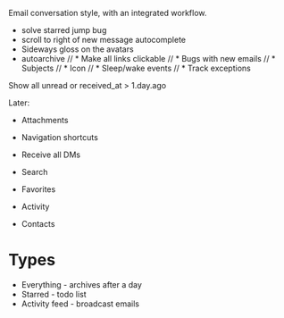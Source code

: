 Email conversation style, with an integrated workflow.

* solve starred jump bug
* scroll to right of new message autocomplete
* Sideways gloss on the avatars
* autoarchive
// * Make all links clickable
// * Bugs with new emails
// * Subjects
// * Icon
// * Sleep/wake events
// * Track exceptions

Show all unread or received_at > 1.day.ago

Later:

* Attachments
* Navigation shortcuts
* Receive all DMs

* Search
* Favorites
* Activity
* Contacts

# Types

* Everything - archives after a day
* Starred - todo list
* Activity feed - broadcast emails
